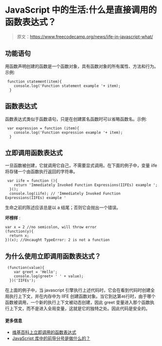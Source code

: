 # JavaScript 中的生活:什么是直接调用的函数表达式？

> 原文：<https://www.freecodecamp.org/news/iife-in-javascript-what/>

## **功能语句**

用函数声明创建的函数是一个函数对象，具有函数对象的所有属性、方法和行为。示例:

```
 function statement(item){
    console.log('Function statement example '+ item);
  }
```

## **函数表达式**

函数表达式类似于函数语句，只是在创建匿名函数时可以省略函数名。示例:

```
 var expression = function (item){
    console.log('Function expression example '+ item);
  }
```

## **立即调用函数表达式**

一旦函数被创建，它就调用它自己，不需要显式调用。在下面的例子中，变量 iife 将存储一个由函数执行返回的字符串。

```
 var iife = function (){
    return 'Immediately Invoked Function Expressions(IIFEs) example ';
  }();
  console.log(iife); // 'Immediately Invoked Function Expressions(IIFEs) example '
```

生命之前的陈述应该总是以 a 结尾；否则它会抛出一个错误。

****坏榜样**** :

```
var x = 2 //no semicolon, will throw error
(function(y){
  return x;
})(x); //Uncaught TypeError: 2 is not a function
```

## **为什么使用立即调用函数表达式？**

```
 (function(value){
    var greet = 'Hello';
    console.log(greet+ ' ' + value);
  })('IIFEs');
```

在上面的例子中，当 javascript 引擎执行上述代码时，它会在看到代码时创建全局执行上下文，并在内存中为 IIFE 创建函数对象。当它到达第`46`行时，由于哪个函数被调用，一个新的执行上下文被动态创建，因此 greet 变量进入那个函数执行上下文，而不是进入全局变量，这就是它的独特之处。因此代码是安全的。

#### **更多信息**

*   [维基百科上立即调用的函数表达式](https://en.wikipedia.org/wiki/Immediately-invoked_function_expression)
*   [JavaScript 库中的前导分号是做什么的？](https://stackoverflow.com/questions/1873983/what-does-the-leading-semicolon-in-javascript-libraries-do)